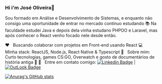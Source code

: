### Hi i'm José Oliveira👋

Sou formado em Análise e Desenvolvimento de Sistemas,
e enquanto não consigo uma oportunidade de entrar no mercado continuo estudando :books:
Na faculdade estudei Java e depois dela vinha estudano PHPOO e Laravel,
mas após conhecer o React venho focado nele desde então.

 :heart: &nbsp; Buscando colaborar com projetos em Front-end usando React
 :computer: &nbsp; Minha stack: ReactJS, Node.js, React Native & Typescript
 💬  &nbsp; Sobre mim: Curto tecnologias, games CS:GO, Overwatch e gosto de documentários de história antiga :movie_camera:
 :email: &nbsp; Entre em contato comigo: 
 [![Linkedin Badge](https://img.shields.io/badge/-Jos%C3%A9Oliveira-blue?style=flat-square&logo=Linkedin&logoColor=white&link=https://www.linkedin.com/in/joseooliveira/)](https://www.linkedin.com/in/joseooliveira/) 
| 
  [![OutLook Badge](https://img.shields.io/badge/-j.oliveira90@live.com-0078D4?style=flat-square&logo=Microsoft-Outlook&logoColor=white&link=mailto:j.oliveira90@live.com)](mailto:j.oliveira90@live.com)

[![Anurag's GitHub stats](https://github-readme-stats.vercel.app/api?username=olliveer)](https://github.com/anuraghazra/github-readme-stats)


